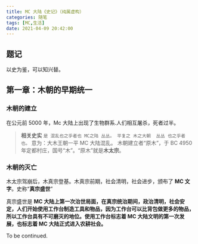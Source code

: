 ```yaml
---
title: MC 大陆《史记》（纯属虚构）
categories: 随笔
tags: [MC,生活]
date: 2021-04-09 20:42:00
---
```


## 题记

以史为鉴，可以知兴替。

<!-- more -->

## 第一章：木朝的早期统一

### 木朝的建立

在公元前 5000 年，Mc 大陆上出现了生物群系.人们相互屠杀，死者过半。

> **相关史实**
`是 混乱也之乎者也 MC之陆 丛丛。 平复之 木之大朝  丛丛 也之乎者也。`
意为：大木王朝一平 MC 大陆混乱。
木朝建立者“原木”，于 BC 4950 年定都村庄，国号“木”。“原木”就是**木太宗**。

### 木朝的灭亡

木太宗驾崩后，木真宗登基。木真宗前期，社会清明，社会进步，颁布了 **MC 文字**。史称“**真宗盛世**”

真宗盛世是 **MC 大陆上第一次治世局面，在真宗统治期间，政治清明，社会安定，人们开始使用工作台制造工具和物品，因为工作台可以比背包做更多的物品，所以工作台具有不可磨灭的地位。使用工作台标志着 MC 大陆文明的第一次发展，也标志着 MC 大陆正式进入农耕社会。**



To be continued.
